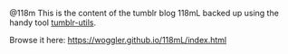 @118m
This is the content of the tumblr blog 118mL backed up using the handy tool [tumblr-utils](https://github.com/bbolli/tumblr-utils "tumblr-utils by bbolli on Github").

Browse it here: 
https://woggler.github.io/118mL/index.html
